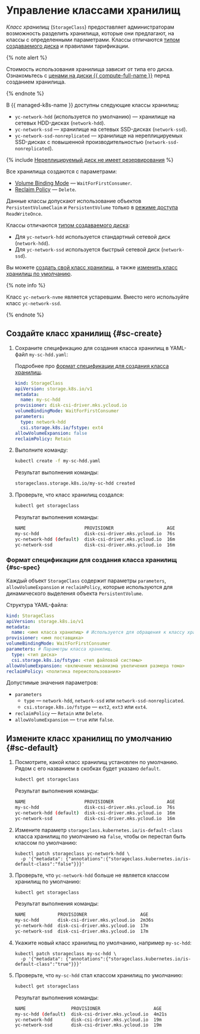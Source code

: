 # Управление классами хранилищ

_Класс хранилищ_ (`StorageClass`) предоставляет администраторам возможность разделить хранилища, которые они предлагают, на классы с определенными параметрами. Классы отличаются [типом создаваемого диска](../../../compute/concepts/disk.md#disks_types) и правилами тарификации.

{% note alert %}

Стоимость использования хранилища зависит от типа его диска. Ознакомьтесь с [ценами на диски {{ compute-full-name }}](../../../compute/concepts/disk.md#disks_types) перед созданием хранилища.

{% endnote %}


В {{ managed-k8s-name }} доступны следующие классы хранилищ:
* `yc-network-hdd` (используется по умолчанию) — хранилище на сетевых HDD-дисках (`network-hdd`).
* `yc-network-ssd` — хранилище на сетевых SSD-дисках (`network-ssd`).
* `yc-network-ssd-nonreplicated` — хранилище на нереплицируемых SSD-дисках с повышенной производительностью (`network-ssd-nonreplicated`).

{% include [Нереплицируемый диск не имеет резервирования](../../../_includes/managed-kubernetes/nrd-no-backup-note.md) %}

Все хранилища создаются с параметрами:
* [Volume Binding Mode](https://kubernetes.io/docs/concepts/storage/storage-classes/#volume-binding-mode) — `WaitForFirstConsumer`.
* [Reclaim Policy](https://kubernetes.io/docs/concepts/storage/storage-classes/#reclaim-policy) — `Delete`.

Данные классы допускают использование объектов `PersistentVolumeClaim` и `PersistentVolume` только в [режиме доступа](https://kubernetes.io/docs/concepts/storage/persistent-volumes/#access-modes) `ReadWriteOnce`.

Классы отличаются [типом создаваемого диска](../../../compute/concepts/disk.md#disks_types):
* Для `yc-network-hdd` используется стандартный сетевой диск (`network-hdd`).
* Для `yc-network-ssd` используется быстрый сетевой диск (`network-ssd`).

Вы можете [создать свой класс хранилищ](#sc-create), а также [изменить класс хранилищ по умолчанию](#sc-default).

{% note info %}

Класс `yc-network-nvme` является устаревшим. Вместо него используйте класс `yc-network-ssd`.

{% endnote %}



## Создайте класс хранилищ {#sc-create}

1. Сохраните спецификацию для создания класса хранилищ в YAML-файл `my-sc-hdd.yaml`:

   Подробнее про [формат спецификации для создания класса хранилищ](#sc-spec).

   
   ```yaml
   kind: StorageClass
   apiVersion: storage.k8s.io/v1
   metadata:
     name: my-sc-hdd
   provisioner: disk-csi-driver.mks.ycloud.io
   volumeBindingMode: WaitForFirstConsumer
   parameters:
     type: network-hdd
     csi.storage.k8s.io/fstype: ext4
   allowVolumeExpansion: false
   reclaimPolicy: Retain
   ```



1. Выполните команду:

   
   ```bash
   kubectl create -f my-sc-hdd.yaml
   ```



   Результат выполнения команды:

   
   ```bash
   storageclass.storage.k8s.io/my-sc-hdd created
   ```



1. Проверьте, что класс хранилищ создался:

   ```bash
   kubectl get storageclass
   ```

   Результат выполнения команды:

   
   ```bash
   NAME                      PROVISIONER                    AGE
   my-sc-hdd                 disk-csi-driver.mks.ycloud.io  76s
   yc-network-hdd (default)  disk-csi-driver.mks.ycloud.io  16m
   yc-network-ssd            disk-csi-driver.mks.ycloud.io  16m
   ```



### Формат спецификации для создания класса хранилищ {#sc-spec}

Каждый объект `StorageClass` содержит параметры `parameters`, `allowVolumeExpansion` и `reclaimPolicy`, которые используются для динамического выделения объекта `PersistentVolume`.

Структура YAML-файла:

```yaml
kind: StorageClass
apiVersion: storage.k8s.io/v1
metadata:
  name: <имя класса хранилищ> # Используется для обращения к классу хранилищ.
provisioner: <имя поставщика>
volumeBindingMode: WaitForFirstConsumer
parameters: # Параметры класса хранилищ.
  type: <тип диска>
  csi.storage.k8s.io/fstype: <тип файловой системы>
allowVolumeExpansion: <включение механизма увеличения размера тома>
reclaimPolicy: <политика переиспользования>
```

Допустимые значения параметров:
* `parameters`
  * `type` — `network-hdd`, `network-ssd` или `network-ssd-nonreplicated`.
  * `csi.storage.k8s.io/fstype` — `ext2`, `ext3` или `ext4`.
* `reclaimPolicy` — `Retain` или `Delete`.
* `allowVolumeExpansion` — `true` или `false`.


## Измените класс хранилищ по умолчанию {#sc-default}

1. Посмотрите, какой класс хранилищ установлен по умолчанию. Рядом с его названием в скобках будет указано `default`.

   ```bash
   kubectl get storageclass
   ```

   Результат выполнения команды:

   ```bash
   NAME                      PROVISIONER                    AGE
   my-sc-hdd                 disk-csi-driver.mks.ycloud.io  76s
   yc-network-hdd (default)  disk-csi-driver.mks.ycloud.io  16m
   yc-network-ssd            disk-csi-driver.mks.ycloud.io  16m
   ```

1. Измените параметр `storageclass.kubernetes.io/is-default-class` класса хранилищ по умолчанию на `false`, чтобы он перестал быть классом по умолчанию:

   ```
   kubectl patch storageclass yc-network-hdd \
     -p '{"metadata": {"annotations":{"storageclass.kubernetes.io/is-default-class":"false"}}}'
   ```

1. Проверьте, что `yc-network-hdd` больше не является классом хранилищ по умолчанию:

   ```bash
   kubectl get storageclass
   ```

   Результат выполнения команды:

   ```bash
   NAME            PROVISIONER                    AGE
   my-sc-hdd       disk-csi-driver.mks.ycloud.io  2m36s
   yc-network-hdd  disk-csi-driver.mks.ycloud.io  17m
   yc-network-ssd  disk-csi-driver.mks.ycloud.io  17m
   ```

1. Укажите новый класс хранилищ по умолчанию, например `my-sc-hdd`:

   ```
   kubectl patch storageclass my-sc-hdd \
     -p '{"metadata": {"annotations":{"storageclass.kubernetes.io/is-default-class":"true"}}}'
   ```

1. Проверьте, что `my-sc-hdd` стал классом хранилищ по умолчанию:

   ```bash
   kubectl get storageclass
   ```

   Результат выполнения команды:

   ```bash
   NAME                 PROVISIONER                    AGE
   my-sc-hdd (default)  disk-csi-driver.mks.ycloud.io  4m21s
   yc-network-hdd       disk-csi-driver.mks.ycloud.io  19m
   yc-network-ssd       disk-csi-driver.mks.ycloud.io  19m
   ```
